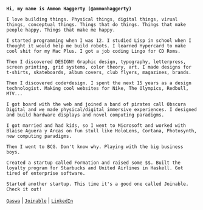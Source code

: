 __`Hi, my name is Ammon Haggerty (@ammonhaggerty)`__

`I love building things. Physical things, digital things, virual things, conceptual things. Things that do things. Things that make people happy. Things that make me happy.`

`I started programming when I was 12. I studied Lisp in school when I thought it would help me build robots. I learned Hypercard to make cool shit for my Mac Plus. I got a job coding Lingo for CD Roms. `

`Then I discovered DESIGN! Graphic design, typography, letterpress, screen printing, grid systems, color theory, art. I made designs for t-shirts, skateboards, album covers, club flyers, magazines, brands.`

`Then I discovered code+design. I spent the next 15 years as a design technologist. Making cool websites for Nike, The Olympics, Redbull, MTV...`

`I got board with the web and joined a band of pirates call Obscura Digital and we made physical/digital immersive experiences. I designed and build hardware displays and novel computing paradigms.`

`I got married and had kids, so I went to Microsoft and worked with Blaise Aguera y Arcas on fun stull like HoloLens, Cortana, Photosynth, new computing paradigms.`

`Then I went to BCG. Don't know why. Playing with the big business boys.`

`Created a startup called Formation and raised some $$. Built the loyalty program for Starbucks and United Airlines in Haskell. Got tired of enterprise software. `

`Started another startup. This time it's a good one called Joinable. Check it out!`

[`Qaswa`](https://qaswa.com/) | [`Joinable`](https://joinable.us/) | [`LinkedIn`](https://www.linkedin.com/in/ammon/)


<!---
ammonhaggerty/ammonhaggerty is a ✨ special ✨ repository because its `README.md` (this file) appears on your GitHub profile.
You can click the Preview link to take a look at your changes.
--->
